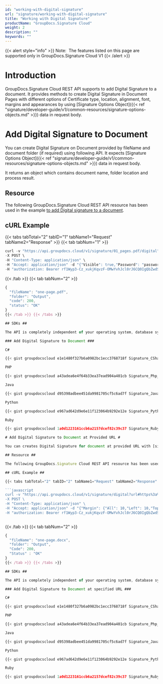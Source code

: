 ```yaml
---
id: "working-with-digital-signature"
url: "signature/working-with-digital-signature"
title: "Working with Digital Signature"
productName: "GroupDocs.Signature Cloud"
weight: 2
description: ""
keywords: ""
---
```


{{< alert style="info" >}}
Note:  The features listed on this page are supported only in GroupDocs.Signature Cloud V1
{{< /alert >}}

# Introduction #

GroupDocs.Signature Cloud REST API supports to add Digital Signature to a document. It provides methods to create Digital Signature in Document Pages with different options of Certificate type, location, alignment, font, margins and appearances by using [Signature Options Object]({{< ref "signature/developer-guide/v1/common-resources/signature-options-objects.md" >}}) data in request body.

# Add Digital Signature to Document #

You can create Digital Signature on Document provided by fileName and document folder (if required) using following API. It expects [Signature Options Object]({{< ref "signature/developer-guide/v1/common-resources/signature-options-objects.md" >}}) data in request body.

It returns an object which contains document name, folder location and process result.

## Resource ##

The following GroupDocs.Signature Cloud REST API resource has been used in the example [to add Digital signature to a document](https://apireference.groupdocs.cloud/signature/#!/Signing/PostDigital).

## cURL Example ##

{{< tabs tabTotal="2" tabID="1" tabName1="Request" tabName2="Response" >}} {{< tab tabNum="1" >}}

```javascript
curl -v "https://api.groupdocs.cloud/v1/signature/01_pages.pdf/digital" \
-X POST \
-H "Content-Type: application/json" \
-H "Accept: application/json" -d "{"Visible": true,"Password": "password","CertificateGuid": "temp.pfx","ImageGuid": "signature.jpg","Left": 10,"Top": 10,"Width": 40,"Height": 10,"LocationMeasureType": "Millimeters","SizeMeasureType": "Millimeters","RotationAngle": 0,"HorizontalAlignment": "Right","VerticalAlignment": "Bottom","Margin": {"All": 10,"Left": 10,"Top": 10,"Right": 10,"Bottom": 10},"MarginMeasureType": "Millimeters","Opacity": 0.5,"SignAllPages": true,"DocumentPageNumber": 1,"OptionsType": "PdfSignDigitalOptionsData"}" \
-H "authorization: Bearer rf1Wyp3-Cz_xukjKqvzF-OMwYvhJcl0rJ6CQ0IgQbZwdSGTKYJziBpGNeDdzGSwwXgsRLCCfPLhHJBKPv8dzqX3tGA8n8SA4tXhLdnGh-hws2gQgmCWEjF0RpzEdJA6jh6tGZyOSAa2GlTrLhuflBwjMB5-dc8JwRmI-ssOiXkO3fSRxnwWuWih24Co8-n8elsun4HxZVMqCzXepAiXBV9UBeUktV_PLclri_lTJEnDzoJRzfRyDigjb2-luODo9aX8DFseboggoCIMKDoyLPSVHnFXgs5EWV2aQ_DgRm_D6UPn2T1Gn7OAIe-T8aA7ypDCoR-wuTJdB8o7T0f2I8K-8FrXCy2Sgb8B5QPpAOcLdiBBqFxRdk8f2c67J-rSbm2WUPWK65pbLa8NGHHdIRKuiI87NmphWuKc39a_zcgEg4MnHSlDeephmStnLS8OayQObNdLQBYAmoeQeVpZRy9t9bcU"

```

{{< /tab >}} {{< tab tabNum="2" >}}

```javascript
{
  "fileName": "one-page.pdf",
  "folder": "Output",
  "code": 200,
  "status": "OK"
}
{{< /tab >}} {{< /tabs >}}

## SDKs ##

The API is completely independent of your operating system, database system or development language. We provide and support API SDKs in many development languages in order to make it even easier to integrate. You can see our available SDKs list [here](https://github.com/groupdocs-signature-cloud).

### Add Digital Signature to Document ###

C#

{{< gist groupdocscloud e1e1480f327b6a0982bc1ecc3768718f Signature_CSharp_Signature_Digital.cs >}}

PHP

{{< gist groupdocscloud a43adea6e4f64b33ea37ead904a401cb Signature_Php_Signature_Digital.php >}}

Java

{{< gist groupdocscloud d95398adbee451da9981705cf5c6ad7f Signature_Java_Signature_Digital.java >}}

Python

{{< gist groupdocscloud e967ad642d9e6e11f123064b9292e12e Signature_Python_Signature_Digital.py >}}

Ruby

{{< gist groupdocscloud 1a0d1223161ccb6a2157dcef82c39c37 Signature_Ruby_Signature_Digital.rb >}}

# Add Digital Signature to Document at Provided URL #

You can creates Digital Signature for document at provided URL with [signature-options-objects]({{< ref "signature/developer-guide/v1/common-resources/signature-options-objects.md" >}}). It retrieves file from specified URL and tries to detect file type when fileName parameter is not specified. It saves retrieved file in storage, by using fileName and folder parameters to specify desired file name and folder to save file. When file with specified name already exists in storage new unique file name will be used for file. It expects [Signature Options Object]({{< ref "signature/developer-guide/v1/common-resources/signature-options-objects.md" >}}) data in request body and returns object which contains document name and folder location.

## Resource ##

The following GroupDocs.Signature Cloud REST API resource has been used in the example [to add Digital signature to a document at provided URL](https://apireference.groupdocs.cloud/signature/#!/Signing/PostDigitalFromUrl).

## cURL Example ##

{{< tabs tabTotal="2" tabID="2" tabName1="Request" tabName2="Response" >}} {{< tab tabNum="1" >}}

```javascript
curl -v "https://api.groupdocs.cloud/v1/signature/digital?url#https%3a%2f%2fwww.dropbox.com%2fs%2fumokluz338w4ng7%2fone-page.docx%3fdl%3d1" \
-X POST \
-H "Content-Type: application/json" \
-H "Accept: application/json" -d "{"Margin": {"All": 10,"Left": 10,"Top": 10,"Right": 10,"Bottom": 10},"DocumentPageNumber": 1,"SheetNumber": 1,"RowNumber": 1,"ColumnNumber": 2,"Password":"password","CertificateGuid":"temp.pfx","ImageGuid":"signature.jpg","Left": 1,"Top": 1,"Width": 40,"Height": 40,"LocationMeasureType": "Pixels","SizeMeasureType":"Millimeters","RotationAngle": 0,"HorizontalAlignment": "Left","VerticalAlignment": "Bottom","MarginMeasureType":"Pixels","Opacity": 0.5,"SignAllPages": true,"OptionsType": "WordsSignDigitalOptionsData"}" \
-H "authorization: Bearer rf1Wyp3-Cz_xukjKqvzF-OMwYvhJcl0rJ6CQ0IgQbZwdSGTKYJziBpGNeDdzGSwwXgsRLCCfPLhHJBKPv8dzqX3tGA8n8SA4tXhLdnGh-hws2gQgmCWEjF0RpzEdJA6jh6tGZyOSAa2GlTrLhuflBwjMB5-dc8JwRmI-ssOiXkO3fSRxnwWuWih24Co8-n8elsun4HxZVMqCzXepAiXBV9UBeUktV_PLclri_lTJEnDzoJRzfRyDigjb2-luODo9aX8DFseboggoCIMKDoyLPSVHnFXgs5EWV2aQ_DgRm_D6UPn2T1Gn7OAIe-T8aA7ypDCoR-wuTJdB8o7T0f2I8K-8FrXCy2Sgb8B5QPpAOcLdiBBqFxRdk8f2c67J-rSbm2WUPWK65pbLa8NGHHdIRKuiI87NmphWuKc39a_zcgEg4MnHSlDeephmStnLS8OayQObNdLQBYAmoeQeVpZRy9t9bcU"
 
```

{{< /tab >}} {{< tab tabNum="2" >}}

```javascript
{
  "fileName": "one-page.docx",
  "folder": "Output",
  "Code": 200,
  "Status" : "OK"
}
{{< /tab >}} {{< /tabs >}}

## SDKs ##

The API is completely independent of your operating system, database system or development language. We provide and support API SDKs in many development languages in order to make it even easier to integrate. You can see our available SDKs list [here](https://github.com/groupdocs-signature-cloud).

### Add Digital Signature to Document at specified URL ###

C#

{{< gist groupdocscloud e1e1480f327b6a0982bc1ecc3768718f Signature_CSharp_Signature_Digital_URL.cs >}}

PHP

{{< gist groupdocscloud a43adea6e4f64b33ea37ead904a401cb Signature_Php_Signature_Digital_URL.php >}}

Java

{{< gist groupdocscloud d95398adbee451da9981705cf5c6ad7f Signature_Java_Signature_Digital_URL.java >}}

Python

{{< gist groupdocscloud e967ad642d9e6e11f123064b9292e12e Signature_Python_Signature_Digital_URL.py >}}

Ruby

{{< gist groupdocscloud 1a0d1223161ccb6a2157dcef82c39c37 Signature_Ruby_Signature_Digital_URL.rb >}}

